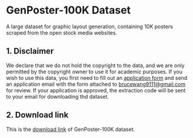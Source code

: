 # GenPoster-100K Dataset

A large dataset for graphic layout generation, containing 10K posters scraped from the open stock media websites. 

## 1. Disclaimer 
We declare that we do not hold the copyright to the data, and we are only permitted by the copyright owner to use it for academic purposes. If you wish to use this data, you first need to fill out an [application form](https://pan.baidu.com/s/10y53BhVSSVNJ5uRN7qnyuw?pwd=qa9r) and send an application email with the form attached to brucewang9111@gmail.com for review. If your application is approved, the extraction code will be sent to your email for downloading thd dataset.

## 2. Download link

This is the [download link](https://pan.baidu.com/s/1lOxHfM8kPPPN1jFE0QZZmA) of GenPoster-100K dataset.




